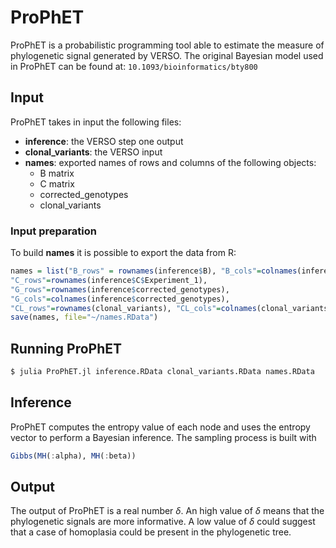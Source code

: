 # ProPhET
ProPhET is a probabilistic programming tool able to estimate the measure of
phylogenetic signal generated by VERSO. The original Bayesian model used in
ProPhET can be found at:
```10.1093/bioinformatics/bty800```


## Input
ProPhET takes in input the following files:
- **inference**: the VERSO step one output
- **clonal_variants**: the VERSO input
- **names**: exported names of rows and columns of the following objects:
    - B matrix
    - C matrix
    - corrected_genotypes
    - clonal_variants
### Input preparation
To build **names** it is possible to export the data from R:
```R
names = list("B_rows" = rownames(inference$B), "B_cols"=colnames(inference$B),
"C_rows"=rownames(inference$C$Experiment_1),
"G_rows"=rownames(inference$corrected_genotypes),
"G_cols"=colnames(inference$corrected_genotypes),
"CL_rows"=rownames(clonal_variants), "CL_cols"=colnames(clonal_variants))
save(names, file="~/names.RData")
```

## Running ProPhET
```bash
$ julia ProPhET.jl inference.RData clonal_variants.RData names.RData
```

## Inference
ProPhET computes the entropy value of each node and uses the entropy vector to
perform a Bayesian inference. The sampling process is built with
```julia
Gibbs(MH(:alpha), MH(:beta))
```

## Output
The output of ProPhET is a real number $\delta$. An high value of $\delta$ means
that the phylogenetic signals are more informative. A low value of $\delta$ 
could suggest that a case of homoplasia could be present in the phylogenetic 
tree.
